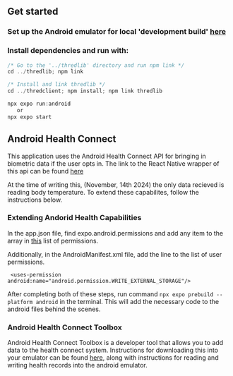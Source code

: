 ## Get started

### Set up the Android emulator for local 'development build' [here](https://docs.expo.dev/get-started/set-up-your-environment/?platform=android&device=simulated&mode=development-build&buildEnv=local)

### Install dependencies and run with:

```javascript
/* Go to the '../thredlib' directory and run npm link */
cd ../thredlib; npm link

/* Install and link thredlib */
cd ../thredclient; npm install; npm link thredlib

npx expo run:android
   or
npx expo start
```

## Android Health Connect

This application uses the Android Health Connect API for bringing in biometric data if the user opts in. The link to the React Native wrapper of this api can be found [here](https://docs.expo.dev/get-started/set-up-your-environment/?platform=android&device=simulated&mode=development-build&buildEnv=local)

At the time of writing this, (November, 14th 2024) the only data recieved is reading body temperature. To extend these capabilites, follow the instructions below.

### Extending Andorid Health Capabilities

In the app.json file, find expo.android.permissions and add any item to the array in [this](https://matinzd.github.io/react-native-health-connect/docs/permissions) list of permissions.

Additionally, in the AndroidManifest.xml file, add the line to the list of user permissions.

` <uses-permission android:name="android.permission.WRITE_EXTERNAL_STORAGE"/>`

After completing both of these steps, run command `npx expo prebuild --platform android` in the terminal. This will add the necessary code to the android files behind the scenes.

### Android Health Connect Toolbox

Android Health Connect Toolbox is a developer tool that allows you to add data to the health connect system. Instructions for downloading this into your emulator can be found [here](https://developer.android.com/health-and-fitness/guides/health-connect/test/health-connect-toolbox), along with instructions for reading and writing health records into the android emulator.
